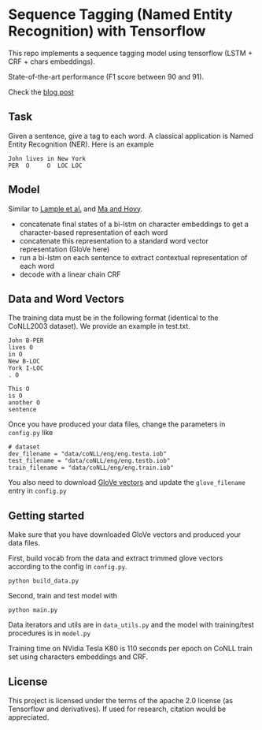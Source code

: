 # Sequence Tagging (Named Entity Recognition) with Tensorflow

This repo implements a sequence tagging model using tensorflow (LSTM + CRF + chars embeddings).

State-of-the-art performance (F1 score between 90 and 91).

Check the [blog post](https://guillaumegenthial.github.io/sequence-tagging-with-tensorflow.html)

## Task

Given a sentence, give a tag to each word. A classical application is Named Entity Recognition (NER). Here is an example

```
John lives in New York
PER  O     O  LOC LOC
```

## Model

Similar to [Lample et al.](https://arxiv.org/abs/1603.01360) and [Ma and Hovy](https://arxiv.org/pdf/1603.01354.pdf).

- concatenate final states of a bi-lstm on character embeddings to get a character-based representation of each word
- concatenate this representation to a standard word vector representation (GloVe here)
- run a bi-lstm on each sentence to extract contextual representation of each word
- decode with a linear chain CRF

## Data and Word Vectors

The training data must be in the following format (identical to the CoNLL2003 dataset). We provide an example in test.txt.


```
John B-PER
lives O
in O
New B-LOC
York I-LOC
. O

This O
is O
another O
sentence
```


Once you have produced your data files, change the parameters in `config.py` like

```
# dataset
dev_filename = "data/coNLL/eng/eng.testa.iob"
test_filename = "data/coNLL/eng/eng.testb.iob"
train_filename = "data/coNLL/eng/eng.train.iob"
```

You also need to download [GloVe vectors](https://nlp.stanford.edu/projects/glove/) and update the `glove_filename` entry in `config.py`


## Getting started

Make sure that you have downloaded GloVe vectors and produced your data files.

First, build vocab from the data and extract trimmed glove vectors according to the config in `config.py`.

```
python build_data.py
```

Second, train and test model with 

```
python main.py
```

Data iterators and utils are in `data_utils.py` and the model with training/test procedures is in `model.py`

Training time on NVidia Tesla K80 is 110 seconds per epoch on CoNLL train set using characters embeddings and CRF.


## License 

This project is licensed under the terms of the apache 2.0 license (as Tensorflow and derivatives). If used for research, citation would be appreciated.


